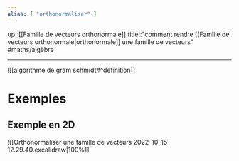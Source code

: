 ```yaml
---
alias: [ "orthonormaliser" ]
---
```

up::[[Famille de vecteurs orthonormale]]
title::"comment rendre [[Famille de vecteurs orthonormale|orthonormale]] une famille de vecteurs"
#maths/algèbre 

---


![[algorithme de gram schmidt#^definition]]

# Exemples 
## Exemple en 2D
![[Orthonormaliser une famille de vecteurs 2022-10-15 12.29.40.excalidraw|100%]]

